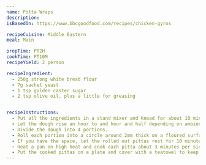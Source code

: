 ```yaml
---
name: Pitta Wraps
description:
isBasedOn: https://www.bbcgoodfood.com/recipes/chicken-gyros

recipeCuisine: Middle Eastern
meal: Main

prepTime: PT2H
cookTime: PT10M
recipeYield: 2 person

recipeIngredient:
  - 250g strong white bread flour
  - 7g sachet yeast
  - 1 tsp golden caster sugar
  - 2 tsp olive oil, plus a little for greasing


recipeInstructions:
  - Put all the ingredients in a stand mixer and knead for about 10 minutes until the dough is smooth and not sticky.
  - Let the dough rise an hour to and hour and half depending on ambient temperature.
  - Divide the dough into 4 portions.
  - Roll each portion into a circle around 2mm thick on a floured surface. The shape doesn't have to be exact so long as it can hold filling.
  - If you have the space, let the rolled out pittas rest for 10 minutes.
  - Heat a pan on high heat and cook each pitta about 3 minutes per side or until bublly and with some dark brown spots.
  - Put the cooked pittas on a plate and cover with a teatowel to keep them warm.
---
```

